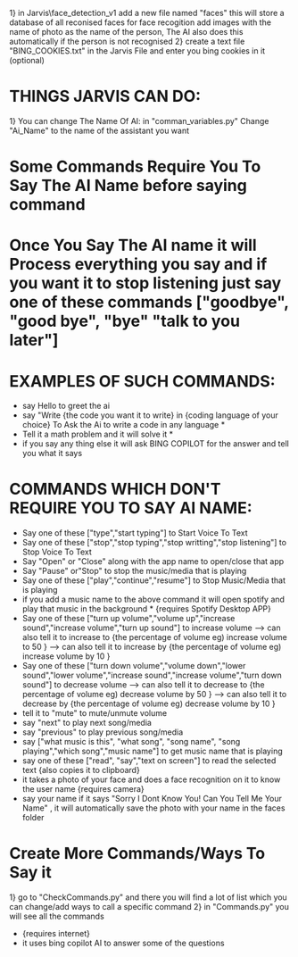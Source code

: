 1} in Jarvis\face_detection_v1 add a new file named "faces" this will store a database of all reconised faces for face recogition add images with the name of photo as the name of the person, The AI also does this automatically if the person is not recognised
2} create a text file "BING_COOKIES.txt" in the Jarvis File and enter you bing cookies in it (optional)

# THINGS JARVIS CAN DO:
1} You can change The Name Of AI: in "comman_variables.py" Change "Ai_Name" to the name of the assistant you want

# Some Commands Require You To Say The AI Name before saying command
# Once You Say The AI name it will Process everything you say and if you want it to stop listening just say one of these commands ["goodbye", "good bye", "bye" "talk to you later"]

# EXAMPLES OF SUCH COMMANDS:
* say Hello to greet the ai
* say "Write {the code you want it to write} in {coding language of your choice} To Ask the Ai to write a code in any language *
* Tell it a math problem and it will solve it  *
* if you say any thing else it will ask BING COPILOT for the answer and tell you what it says

# COMMANDS WHICH DON'T REQUIRE YOU TO SAY AI NAME:
* Say one of these ["type","start typing"] to Start Voice To Text
* Say one of these ["stop","stop typing","stop writting","stop listening"] to Stop Voice To Text
* Say "Open" or "Close" along with the app name to open/close that app
* Say "Pause" or"Stop" to stop the music/media that is playing
* Say one of these ["play","continue","resume"] to Stop Music/Media that is playing
* if you add a music name to the above command it will open spotify and play that music in the background * {requires Spotify Desktop APP}
* Say one of these ["turn up volume","volume up","increase sound","increase volume","turn up sound"] to increase volume 
--> can also tell it to increase to {the percentage of volume eg) increase volume to 50 }
--> can also tell it to increase by {the percentage of volume eg) increase volume by 10 }
* Say one of these ["turn down volume","volume down","lower sound","lower volume","increase sound","increase volume","turn down sound"] to decrease volume
--> can also tell it to decrease to {the percentage of volume eg) decrease volume by 50 }
--> can also tell it to decrease by {the percentage of volume eg) decrease volume by 10 }
* tell it to "mute" to mute/unmute volume
* say "next" to play next song/media
* say "previous" to play previous song/media
* say ["what music is this", "what song", "song name", "song playing","which song","music name"] to get music name that is playing
* say one of these ["read", "say","text on screen"] to read the selected text {also copies it to clipboard}
* it takes a photo of your face and does a face recognition on it to know the user name {requires camera}
* say your name if it says "Sorry I Dont Know You! Can You Tell Me Your Name" , it will automatically save the photo with your name in the faces folder

# Create More Commands/Ways To Say it
1} go to "CheckCommands.py" and there you will find a lot of list which you can change/add ways to call a specific command
2} in "Commands.py" you will see all the commands

* {requires internet}
* it uses bing copilot AI to answer some of the questions
